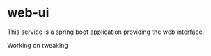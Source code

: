 # web-ui
This service is a spring boot application providing the web interface.

Working on tweaking
